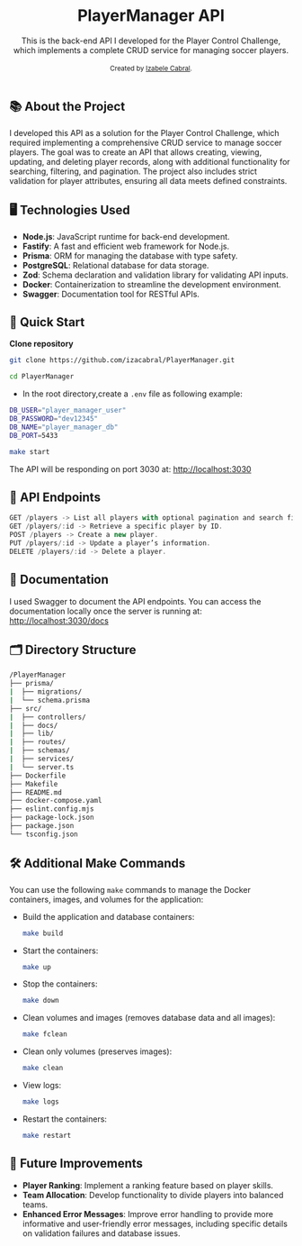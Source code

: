 <h1 align="center">PlayerManager API</h1>

<div align="center">This is the back-end API I developed for the Player Control Challenge, which implements a complete CRUD service for managing soccer players.</div>

<br />

<div align="center">
  <sub>Created by <a href="https://www.linkedin.com/in/izacabral/" target="_blank">Izabele Cabral</a>.</sub>
</div>

<br />

## 📚 About the Project

I developed this API as a solution for the Player Control Challenge, which required implementing a comprehensive CRUD service to manage soccer players. The goal was to create an API that allows creating, viewing, updating, and deleting player records, along with additional functionality for searching, filtering, and pagination. The project also includes strict validation for player attributes, ensuring all data meets defined constraints.

## 🖥️ Technologies Used

- **Node.js**: JavaScript runtime for back-end development.
- **Fastify**: A fast and efficient web framework for Node.js.
- **Prisma**: ORM for managing the database with type safety.
- **PostgreSQL**: Relational database for data storage.
- **Zod**: Schema declaration and validation library for validating API inputs.
- **Docker**: Containerization to streamline the development environment.
- **Swagger**: Documentation tool for RESTful APIs.


## 🚀 Quick Start

**Clone repository**

```bash
git clone https://github.com/izacabral/PlayerManager.git
```

```bash
cd PlayerManager
```

- In the root directory,create a `.env` file as following example:
```bash
DB_USER="player_manager_user"
DB_PASSWORD="dev12345"
DB_NAME="player_manager_db"
DB_PORT=5433
```

```bash
make start
```

The API will be responding on port 3030 at: <a href="http://localhost:3030" target="_blank">http://localhost:3030</a>

## 📜 API Endpoints

```JavaScript
GET /players -> List all players with optional pagination and search filters.
GET /players/:id -> Retrieve a specific player by ID.
POST /players -> Create a new player.
PUT /players/:id -> Update a player’s information.
DELETE /players/:id -> Delete a player.
```

## 📜 Documentation
I used Swagger to document the API endpoints. You can access the documentation locally once the server is running at: <a href="http://localhost:3030/docs" target="_blank">http://localhost:3030/docs</a>


## 🗂️ Directory Structure
```bash
/PlayerManager
├── prisma/
|  ├── migrations/
|  └── schema.prisma
├── src/
|  ├── controllers/
|  ├── docs/
|  ├── lib/
|  ├── routes/
|  ├── schemas/
|  ├── services/
|  └── server.ts
├── Dockerfile
├── Makefile
├── README.md
├── docker-compose.yaml
├── eslint.config.mjs
├── package-lock.json
├── package.json
└── tsconfig.json

```
## 🛠️ Additional Make Commands
You can use the following `make` commands to manage the Docker containers, images, and volumes for the application:

- Build the application and database containers:
  ```bash
  make build
  ```
- Start the containers:
  ```bash
  make up
  ```
- Stop the containers:
  ```bash
  make down
  ```
- Clean volumes and images (removes database data and all images):
  ```bash
  make fclean
  ```
- Clean only volumes (preserves images):
  ```bash
  make clean
  ```
- View logs:
  ```bash
  make logs
  ```
- Restart the containers:
  ```bash
  make restart
  ```

## 🔮 Future Improvements
- **Player Ranking**: Implement a ranking feature based on player skills.
- **Team Allocation**: Develop functionality to divide players into balanced teams.
- **Enhanced Error Messages**: Improve error handling to provide more informative and user-friendly error messages, including specific details on validation failures and database issues.



